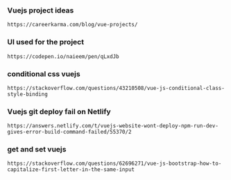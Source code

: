 ### Vuejs project ideas
```
https://careerkarma.com/blog/vue-projects/
```
### UI used for the project
```
https://codepen.io/naieem/pen/qLxdJb
```
### conditional css vuejs
```
https://stackoverflow.com/questions/43210508/vue-js-conditional-class-style-binding
```
### Vuejs git deploy fail on Netlify
```
https://answers.netlify.com/t/vuejs-website-wont-deploy-npm-run-dev-gives-error-build-command-failed/55370/2
```
### get and set vuejs
```
https://stackoverflow.com/questions/62696271/vue-js-bootstrap-how-to-capitalize-first-letter-in-the-same-input
```
